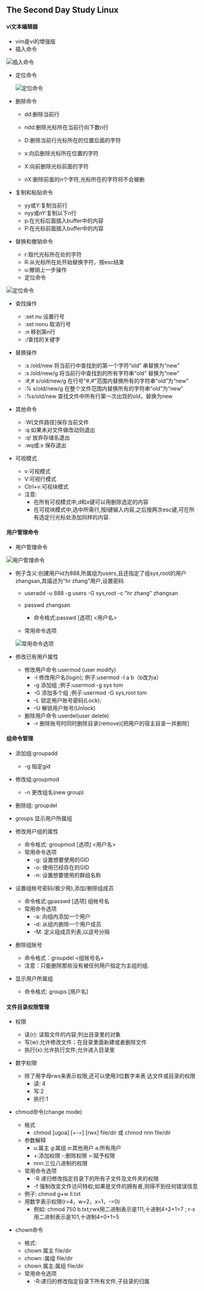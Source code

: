 ﻿## The Second Day Study Linux

#### vi文本编辑器
- vim是vi的增强版
- 插入命令
	
![插入命令](https://upload-images.jianshu.io/upload_images/14467627-014d81926a08de40.png?imageMogr2/auto-orient/strip%7CimageView2/2/w/1240)
- 定位命令
	
	![定位命令](https://upload-images.jianshu.io/upload_images/14467627-d50f1b5723512cf6.png?imageMogr2/auto-orient/strip%7CimageView2/2/w/1240)
	
- 删除命令
	- dd:删除当前行

	- ndd:删除光标所在当前行向下数n行
	- D:删除当前行光标所在的位置后面的字符
	- x:向后删除光标所在位置的字符
	- X:向前删除光标前面的字符
	- nX:删除前面的n个字符,光标所在的字符将不会被删
- 复制和粘贴命令
	- yy或Y:复制当前行
	- nyy或nY:复制以下n行
	- p:在光标后面插入buffer中的内容
	- P:在光标前面插入buffer中的内容
- 替换和撤销命令
	- r:取代光标所在处的字符
	- R:从光标所在处开始替换字符，按esc结束
	- u:撤销上一步操作
	- 定位命令
	
![定位命令](https://upload-images.jianshu.io/upload_images/14467627-1e2a9e7325700860.png?imageMogr2/auto-orient/strip%7CimageView2/2/w/1240)
- 查找操作
	- :set nu	设置行号
	- :set nonu	取消行号
	- :n	移到第n行
	- :/查找的关键字
	
- 替换操作
	- :s /old/new	将当前行中查找到的第一个字符“old” 串替换为“new”
	- :s /old/new/g	将当前行中查找到的所有字符串“old” 替换为“new”
	- :#,# s/old/new/g 	在行号“#,#”范围内替换所有的字符串“old”为“new”
	- :% s/old/new/g	在整个文件范围内替换所有的字符串“old”为“new”
	- :%s/old/new	查找文件中所有行第一次出现的old，替换为new
- 其他命令
	- :W[文件路径]保存当前文件
	- :q 如果未对文件做改动则退出
	- :q! 放弃存储名退出
	- :wq或:x 保存退出

- 可视模式
	- v:可视模式
	- V:可视行模式
	- Ctrl+v:可视块模式
	- 注意:
		- 在所有可视模式中,d和x键可以用删除选定的内容
		- 在可视块模式中,选中所需行,按I键输入内容,之后按两次esc键,可在所有选定行光标处添加同样的内容.
#### 用户管理命令
- 用户管理命令

![用户管理命令](https://upload-images.jianshu.io/upload_images/14467627-5e5b44bf245d4f55.png?imageMogr2/auto-orient/strip%7CimageView2/2/w/1240)

- 例子含义:创建用户id为888,所属组为users,且还指定了组sys,root的用户zhangsan,其描述为"hr zhang"用户,设置密码
	- useradd -u 888 -g users -G sys,root -c "hr zhang" zhangsan
	- passwd zhangsan
		- 命令格式:passwd   [选项]  <用户名>
		
	- 常用命令选项
	
	![常用命令选项](https://upload-images.jianshu.io/upload_images/14467627-6c1868cb543a156b.png?imageMogr2/auto-orient/strip%7CimageView2/2/w/1240)
	
- 修改已有用户属性
	- 修改用户命令:usermod (user modify)
		- -l 修改用户名(login); 例子:usermod -l a b（b改为a）
		- -g 添加组 ;例子:usermod -g sys tom
		- -G 添加多个组 ;例子:usermod -G sys,root tom
		- –L 锁定用户账号密码(Lock);
		- –U 解锁用户账号(Unlock)
	- 删除用户命令:userdel(user delete)
		- -r 删除账号时同时删除目录(remove)[把用户的宿主目录一并删除]

#### 组命令管理
- 添加组:groupadd
	- -g 指定gid
- 修改组:groupmod
	- -n 更改组名(new group)
- 删除组: groupdel
- groups 显示用户所属组
- 修改用户组的属性
	- 命令格式: groupmod [选项]  <用户名>
	- 常用命令选项
		- -g: 设置想要使用的GID
		- -o: 使用已经存在的GID
		- -n: 设置想要使用的群组名称
- 设置组帐号密码(极少用),添加/删除组成员
	- 命令格式:gpasswd  [选项]  组帐号名
	- 常用命令选项
		- -a: 向组内添加一个用户
		- -d: 从组内删除一个用户成员
		- -M: 定义组成员列表,以逗号分隔

- 删除组账号
	- 命令格式：groupdel   <组账号名>
	- 注意：只能删除那些没有被任何用户指定为主组的组.
- 显示用户所属组
	- 命令格式: groups	[用户名]
#### 文件目录权限管理
- 权限
	- 读(r): 读取文件的内容;列出目录里的对象
	- 写(w):允许修改文件；在目录里面新建或者删除文件
	- 执行(x):允许执行文件;允许进入目录里
- 数字权限

	- 除了用字母rwx来表示权限,还可以使用3位数字来表 达文件或目录的权限
		- 读: 4
		- 写:2
		- 执行:1
- chmod命令(change mode)
	- 格式
		- chmod [ugoa] [+-=] [rwx] file/dir 或 chmod nnn file/dir
	- 参数解释
		- u:属主  g:属组  o:其他用户  a:所有用户
		- +:添加权限  -:删除权限  =:赋予权限
		- nnn:三位八进制的权限
	- 常用命令选项
		- -R 递归修改指定目录下的所有子文件及文件夹的权限
		- -f 强制改变文件访问特权;如果是文件的拥有者,则得不到任何错误信息
	- 例子: chmod g+w ll.txt
	- 用数字表示权限(r=4，w=2，x=1，-=0)
		- 例如: chmod  750  b.txt;rwx用二进制表示是111,十进制4+2+1=7
; r-x用二进制表示是101,十进制4+0+1=5
- chown命令
	- 格式:
	- chown 属主 file/dir 
	- chown :属组 file/dir
	- chown 属主:属组 file/dir
	- 常用命令选项
		- -R:递归的修改指定目录下所有文件,子目录的归属